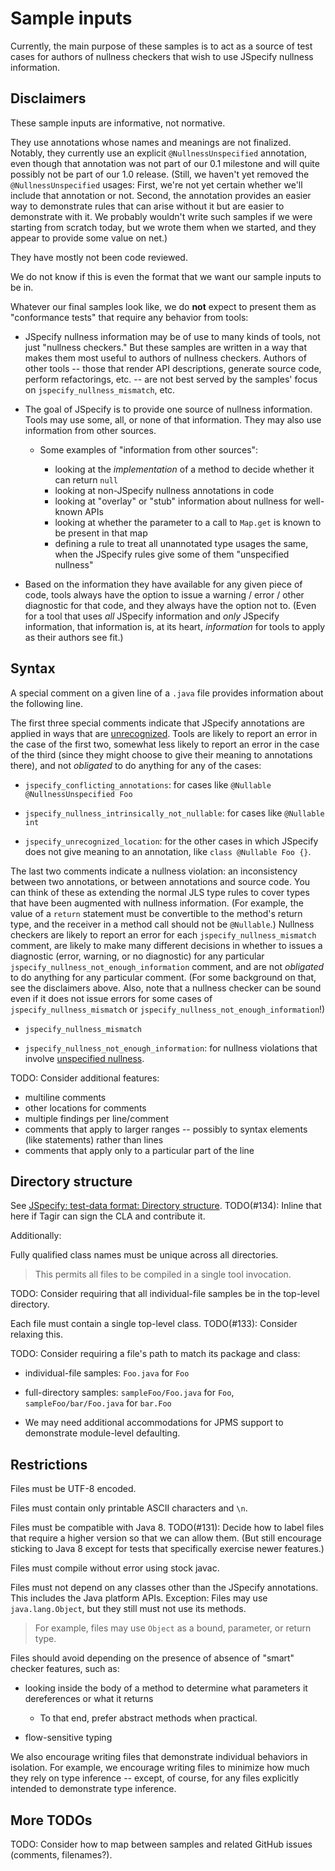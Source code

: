 # Sample inputs

Currently, the main purpose of these samples is to act as a source of test cases
for authors of nullness checkers that wish to use JSpecify nullness information.

## Disclaimers

These sample inputs are informative, not normative.

They use annotations whose names and meanings are not finalized. Notably, they
currently use an explicit `@NullnessUnspecified` annotation, even though that
annotation was not part of our 0.1 milestone and will quite possibly not be part
of our 1.0 release. (Still, we haven't yet removed the `@NullnessUnspecified`
usages: First, we're not yet certain whether we'll include that annotation or
not. Second, the annotation provides an easier way to demonstrate rules that can
arise without it but are easier to demonstrate with it. We probably wouldn't
write such samples if we were starting from scratch today, but we wrote them
when we started, and they appear to provide some value on net.)

They have mostly not been code reviewed.

We do not know if this is even the format that we want our sample inputs to be
in.

Whatever our final samples look like, we do **not** expect to present them as
"conformance tests" that require any behavior from tools:

-   JSpecify nullness information may be of use to many kinds of tools, not just
    "nullness checkers." But these samples are written in a way that makes them
    most useful to authors of nullness checkers. Authors of other tools -- those
    that render API descriptions, generate source code, perform refactorings,
    etc. -- are not best served by the samples' focus on
    `jspecify_nullness_mismatch`, etc.

-   The goal of JSpecify is to provide one source of nullness information. Tools
    may use some, all, or none of that information. They may also use
    information from other sources.

    -   Some examples of "information from other sources":

        -   looking at the *implementation* of a method to decide whether it can
            return `null`
        -   looking at non-JSpecify nullness annotations in code
        -   looking at "overlay" or "stub" information about nullness for
            well-known APIs
        -   looking at whether the parameter to a call to `Map.get` is known to
            be present in that map
        -   defining a rule to treat all unannotated type usages the same, when
            the JSpecify rules give some of them "unspecified nullness"

-   Based on the information they have available for any given piece of code,
    tools always have the option to issue a warning / error / other diagnostic
    for that code, and they always have the option not to. (Even for a tool that
    uses *all* JSpecify information and *only* JSpecify information, that
    information is, at its heart, *information* for tools to apply as their
    authors see fit.)

## Syntax

<!-- TODO: Update links to point to the markup-format spec and glossary. -->

A special comment on a given line of a `.java` file provides information about
the following line.

The first three special comments indicate that JSpecify annotations are applied
in ways that are
[unrecognized](https://jspecify.dev/spec#recognized-locations-type-use). Tools
are likely to report an error in the case of the first two, somewhat less likely
to report an error in the case of the third (since they might choose to give
their meaning to annotations there), and not *obligated* to do anything for any
of the cases:

-   `jspecify_conflicting_annotations`: for cases like `@Nullable
    @NullnessUnspecified Foo`

-   `jspecify_nullness_intrinsically_not_nullable`: for cases like `@Nullable
    int`

-   `jspecify_unrecognized_location`: for the other cases in which JSpecify does
    not give meaning to an annotation, like `class @Nullable Foo {}`.

The last two comments indicate a nullness violation: an inconsistency between
two annotations, or between annotations and source code. You can think of these
as extending the normal JLS type rules to cover types that have been augmented
with nullness information. (For example, the value of a `return` statement must
be convertible to the method's return type, and the receiver in a method call
should not be `@Nullable`.) Nullness checkers are likely to report an error for
each `jspecify_nullness_mismatch` comment, are likely to make many different
decisions in whether to issues a diagnostic (error, warning, or no diagnostic)
for any particular `jspecify_nullness_not_enough_information` comment, and are
not *obligated* to do anything for any particular comment. (For some background
on that, see the disclaimers above. Also, note that a nullness checker can be
sound even if it does not issue errors for some cases of
`jspecify_nullness_mismatch` or `jspecify_nullness_not_enough_information`!)

-   `jspecify_nullness_mismatch`

-   `jspecify_nullness_not_enough_information`: for nullness violations that
    involve
    [unspecified nullness](https://docs.google.com/document/d/1KQrBxwaVIPIac_6SCf--w-vZBeHkTvtaqPSU_icIccc/edit#bookmark=id.xb9w6p3ilsq3).

TODO: Consider additional features:

-   multiline comments
-   other locations for comments
-   multiple findings per line/comment
-   comments that apply to larger ranges -- possibly to syntax elements (like
    statements) rather than lines
-   comments that apply only to a particular part of the line

## Directory structure

See
[JSpecify: test-data format: Directory structure](https://docs.google.com/document/d/1JVH2p61kReO8bW4AKnbkpybPYlUulVmyNrR1WRIEE_k/edit#bookmark=id.2t1r58i5a03s).
TODO(#134): Inline that here if Tagir can sign the CLA and contribute it.

Additionally:

Fully qualified class names must be unique across all directories.

> This permits all files to be compiled in a single tool invocation.

TODO: Consider requiring that all individual-file samples be in the top-level
directory.

Each file must contain a single top-level class. TODO(#133): Consider relaxing
this.

TODO: Consider requiring a file's path to match its package and class:

-   individual-file samples: `Foo.java` for `Foo`

-   full-directory samples: `sampleFoo/Foo.java` for `Foo`,
    `sampleFoo/bar/Foo.java` for `bar.Foo`

-   We may need additional accommodations for JPMS support to demonstrate
    module-level defaulting.

## Restrictions

Files must be UTF-8 encoded.

Files must contain only printable ASCII characters and `\n`.

Files must be compatible with Java 8. TODO(#131): Decide how to label files that
require a higher version so that we can allow them. (But still encourage
sticking to Java 8 except for tests that specifically exercise newer features.)

Files must compile without error using stock javac.

Files must not depend on any classes other than the JSpecify annotations. This
includes the Java platform APIs. Exception: Files may use `java.lang.Object`,
but they still must not use its methods.

> For example, files may use `Object` as a bound, parameter, or return type.

Files should avoid depending on the presence of absence of "smart" checker
features, such as:

-   looking inside the body of a method to determine what parameters it
    dereferences or what it returns

    -   To that end, prefer abstract methods when practical.

-   flow-sensitive typing

We also encourage writing files that demonstrate individual behaviors in
isolation. For example, we encourage writing files to minimize how much they
rely on type inference -- except, of course, for any files explicitly intended
to demonstrate type inference.

## More TODOs

TODO: Consider how to map between samples and related GitHub issues (comments,
filenames?).
